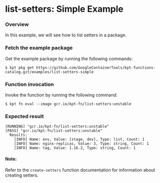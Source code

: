 # list-setters: Simple Example

### Overview

In this example, we will see how to list setters in a package.

### Fetch the example package

Get the example package by running the following commands:

```shell
$ kpt pkg get https://github.com/GoogleContainerTools/kpt-functions-catalog.git/examples/list-setters-simple
```

### Function invocation

Invoke the function by running the following command:

```shell
$ kpt fn eval --image gcr.io/kpt-fn/list-setters:unstable
```

### Expected result

```shell
[RUNNING] "gcr.io/kpt-fn/list-setters:unstable"
[PASS] "gcr.io/kpt-fn/list-setters:unstable"
  Results:
    [INFO] Name: env, Value: [stage, dev], Type: list, Count: 1
    [INFO] Name: nginx-replicas, Value: 3, Type: string, Count: 1
    [INFO] Name: tag, Value: 1.16.2, Type: string, Count: 1
```

#### Note:

Refer to the `create-setters` function documentation for information about creating setters.
